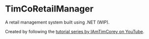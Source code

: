 # TimCoRetailManager
A retail management system built using .NET (WIP).

Created by following the [tutorial series by IAmTimCorey on YouTube](https://www.youtube.com/playlist?list=PLLWMQd6PeGY0bEMxObA6dtYXuJOGfxSPx).

